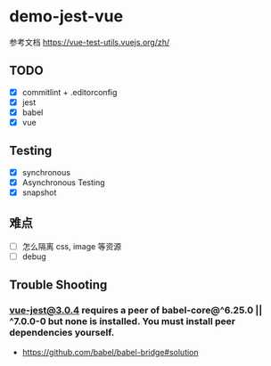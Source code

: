 # demo-jest-vue

参考文档 https://vue-test-utils.vuejs.org/zh/

## TODO
- [x] commitlint + .editorconfig
- [x] jest
- [x] babel
- [x] vue

## Testing
- [x] synchronous
- [x] Asynchronous Testing
- [x] snapshot

## 难点
- [ ] 怎么隔离 css, image 等资源
- [ ] debug

## Trouble Shooting

### vue-jest@3.0.4 requires a peer of babel-core@^6.25.0 || ^7.0.0-0 but none is installed. You must install peer dependencies yourself.
* https://github.com/babel/babel-bridge#solution
